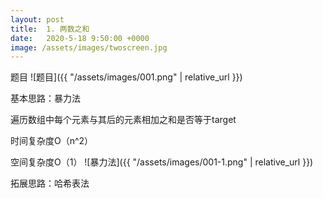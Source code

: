 ```yaml
---
layout: post
title:  1. 两数之和
date:   2020-5-18 9:50:00 +0000
image: /assets/images/twoscreen.jpg
---
```

题目
![题目]({{ "/assets/images/001.png" | relative_url }})



基本思路：暴力法

遍历数组中每个元素与其后的元素相加之和是否等于target

时间复杂度O（n^2）

空间复杂度O（1）
![暴力法]({{ "/assets/images/001-1.png" | relative_url }})



拓展思路：哈希表法


